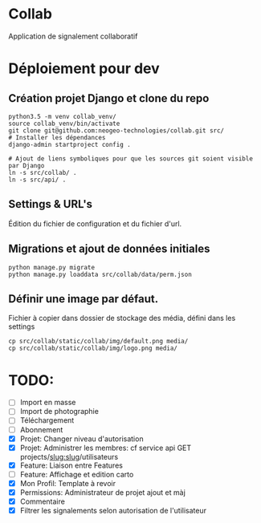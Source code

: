 # Collab

Application de signalement collaboratif

# Déploiement pour dev

## Création projet Django et clone du repo
```shell
python3.5 -m venv collab_venv/
source collab_venv/bin/activate
git clone git@github.com:neogeo-technologies/collab.git src/
# Installer les dépendances
django-admin startproject config .

# Ajout de liens symboliques pour que les sources git soient visible par Django
ln -s src/collab/ .
ln -s src/api/ .
```

## Settings & URL's

Édition du fichier de configuration et du fichier d'url.

## Migrations et ajout de données initiales

```shell
python manage.py migrate
python manage.py loaddata src/collab/data/perm.json
```

## Définir une image par défaut.
Fichier à copier dans dossier de stockage des média, défini dans les settings
```
cp src/collab/static/collab/img/default.png media/
cp src/collab/static/collab/img/logo.png media/
```

# TODO:
- [ ] Import en masse
- [ ] Import de photographie
- [ ] Téléchargement
- [ ] Abonnement
- [x] Projet: Changer niveau d'autorisation
- [x] Projet: Administrer les membres: cf service api GET projects/<slug:slug>/utilisateurs
- [x] Feature: Liaison entre Features
- [ ] Feature: Affichage et edition carto
- [x] Mon Profil: Template à revoir
- [x] Permissions: Administrateur de projet ajout et màj
- [x] Commentaire
- [x] Filtrer les signalements selon autorisation de l'utilisateur

